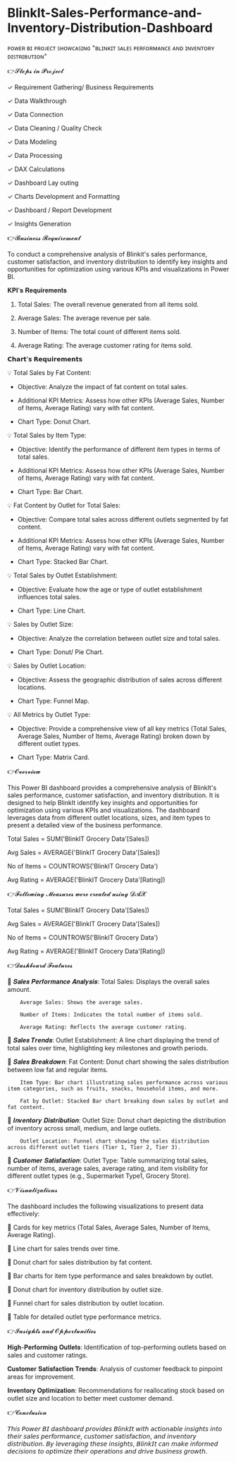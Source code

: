 # BlinkIt-Sales-Performance-and-Inventory-Distribution-Dashboard

ᴘᴏᴡᴇʀ ʙɪ ᴘʀᴏᴊᴇᴄᴛ ꜱʜᴏᴡᴄᴀꜱɪɴɢ "ʙʟɪɴᴋɪᴛ ꜱᴀʟᴇꜱ ᴘᴇʀꜰᴏʀᴍᴀɴᴄᴇ ᴀɴᴅ ɪɴᴠᴇɴᴛᴏʀʏ ᴅɪꜱᴛʀɪʙᴜᴛɪᴏɴ"

👉𝓢𝓽𝓮𝓹𝓼 𝓲𝓷 𝓟𝓻𝓸𝓳𝓮𝓬𝓽

✓ Requirement Gathering/ Business Requirements

✓ Data Walkthrough

✓ Data Connection

✓ Data Cleaning / Quality Check

✓ Data Modeling

✓ Data Processing

✓ DAX Calculations

✓ Dashboard Lay outing

✓ Charts Development and Formatting

✓ Dashboard / Report Development

✓ Insights Generation

👉𝓑𝓾𝓼𝓲𝓷𝓮𝓼𝓼 𝓡𝓮𝓺𝓾𝓲𝓻𝓮𝓶𝓮𝓷𝓽

To conduct a comprehensive analysis of Blinkit's sales performance, customer satisfaction, and inventory distribution to identify key insights and opportunities for optimization using various KPIs and visualizations in Power BI.

𝐊𝐏𝐈'𝐬 𝐑𝐞𝐪𝐮𝐢𝐫𝐞𝐦𝐞𝐧𝐭𝐬

1. Total Sales: The overall revenue generated from all items sold.

2. Average Sales: The average revenue per sale.

3. Number of Items: The total count of different items sold.

4. Average Rating: The average customer rating for items sold.


𝗖𝗵𝗮𝗿𝘁'𝘀 𝗥𝗲𝗾𝘂𝗶𝗿𝗲𝗺𝗲𝗻𝘁𝘀

 💡 Total Sales by Fat Content:

- Objective: Analyze the impact of fat content on total sales.

- Additional KPI Metrics: Assess how other KPIs (Average Sales, Number of Items, Average Rating) vary with fat content.

- Chart Type: Donut Chart.

 💡 Total Sales by Item Type:

- Objective: Identify the performance of different item types in terms of total sales.

- Additional KPI Metrics: Assess how other KPIs (Average Sales, Number of Items, Average Rating) vary with fat content.

- Chart Type: Bar Chart.

 💡 Fat Content by Outlet for Total Sales:

- Objective: Compare total sales across different outlets segmented by fat content.

- Additional KPI Metrics: Assess how other KPIs (Average Sales, Number of Items, Average Rating) vary with fat content.

- Chart Type: Stacked Bar Chart.

 💡 Total Sales by Outlet Establishment:

- Objective: Evaluate how the age or type of outlet establishment influences total sales.

- Chart Type: Line Chart.

 💡 Sales by Outlet Size:

- Objective: Analyze the correlation between outlet size and total sales.

- Chart Type: Donut/ Pie Chart.

 💡 Sales by Outlet Location:

- Objective: Assess the geographic distribution of sales across different locations.

- Chart Type: Funnel Map.

 💡 All Metrics by Outlet Type:

- Objective: Provide a comprehensive view of all key metrics (Total Sales, Average Sales, Number of Items, Average Rating) broken down by different outlet types.

- Chart Type: Matrix Card.

👉𝓞𝓿𝓮𝓻𝓿𝓲𝓮𝔀

This Power BI dashboard provides a comprehensive analysis of BlinkIt's sales performance, customer satisfaction, and inventory distribution. It is designed to help BlinkIt identify key insights and opportunities for optimization using various KPIs and visualizations. The dashboard leverages data from different outlet locations, sizes, and item types to present a detailed view of the business performance.

Total Sales = SUM('BlinkIT Grocery Data'[Sales])

Avg Sales = AVERAGE('BlinkIT Grocery Data'[Sales])

No of Items = COUNTROWS('BlinkIT Grocery Data')

Avg Rating = AVERAGE('BlinkIT Grocery Data'[Rating])

👉𝓕𝓸𝓵𝓵𝓸𝔀𝓲𝓷𝓰 𝓜𝓮𝓪𝓼𝓾𝓻𝓮𝓼 𝔀𝓮𝓻𝓮 𝓬𝓻𝓮𝓪𝓽𝓮𝓭 𝓾𝓼𝓲𝓷𝓰 𝓓𝓐𝓧

Total Sales = SUM('BlinkIT Grocery Data'[Sales])

Avg Sales = AVERAGE('BlinkIT Grocery Data'[Sales])

No of Items = COUNTROWS('BlinkIT Grocery Data')

Avg Rating = AVERAGE('BlinkIT Grocery Data'[Rating])

👉𝓓𝓪𝓼𝓱𝓫𝓸𝓪𝓻𝓭 𝓕𝓮𝓪𝓽𝓾𝓻𝓮𝓼

 🔷   𝑺𝒂𝒍𝒆𝒔 𝑷𝒆𝒓𝒇𝒐𝒓𝒎𝒂𝒏𝒄𝒆 𝑨𝒏𝒂𝒍𝒚𝒔𝒊𝒔:
        Total Sales: Displays the overall sales amount.
        
        Average Sales: Shows the average sales.
        
        Number of Items: Indicates the total number of items sold.
        
        Average Rating: Reflects the average customer rating.

 🔷    𝑺𝒂𝒍𝒆𝒔 𝑻𝒓𝒆𝒏𝒅𝒔:
        Outlet Establishment: A line chart displaying the trend of total sales over time, highlighting key milestones and growth periods.

 🔷    𝑺𝒂𝒍𝒆𝒔 𝑩𝒓𝒆𝒂𝒌𝒅𝒐𝒘𝒏:
        Fat Content: Donut chart showing the sales distribution between low fat and regular items.
        
        Item Type: Bar chart illustrating sales performance across various item categories, such as fruits, snacks, household items, and more.
        
        Fat by Outlet: Stacked Bar chart breaking down sales by outlet and fat content.

 🔷    𝑰𝒏𝒗𝒆𝒏𝒕𝒐𝒓𝒚 𝑫𝒊𝒔𝒕𝒓𝒊𝒃𝒖𝒕𝒊𝒐𝒏:
        Outlet Size: Donut chart depicting the distribution of inventory across small, medium, and large outlets.
        
        Outlet Location: Funnel chart showing the sales distribution across different outlet tiers (Tier 1, Tier 2, Tier 3).

 🔷    𝑪𝒖𝒔𝒕𝒐𝒎𝒆𝒓 𝑺𝒂𝒕𝒊𝒔𝒇𝒂𝒄𝒕𝒊𝒐𝒏:
        Outlet Type: Table summarizing total sales, number of items, average sales, average rating, and item visibility for different outlet types (e.g., Supermarket Type1, Grocery Store).

👉𝓥𝓲𝓼𝓾𝓪𝓵𝓲𝔃𝓪𝓽𝓲𝓸𝓷𝓼

The dashboard includes the following visualizations to present data effectively:

  🔷   Cards for key metrics (Total Sales, Average Sales, Number of Items, Average Rating).
  
  🔷   Line chart for sales trends over time.
  
  🔷   Donut chart for sales distribution by fat content.
  
  🔷   Bar charts for item type performance and sales breakdown by outlet.
  
  🔷   Donut chart for inventory distribution by outlet size.
  
  🔷   Funnel chart for sales distribution by outlet location.
  
  🔷   Table for detailed outlet type performance metrics.
    

👉𝓘𝓷𝓼𝓲𝓰𝓱𝓽𝓼 𝓪𝓷𝓭 𝓞𝓹𝓹𝓸𝓻𝓽𝓾𝓷𝓲𝓽𝓲𝓮𝓼

   𝐇𝐢𝐠𝐡-𝐏𝐞𝐫𝐟𝐨𝐫𝐦𝐢𝐧𝐠 𝐎𝐮𝐭𝐥𝐞𝐭𝐬: Identification of top-performing outlets based on sales and customer ratings.
   
   𝐂𝐮𝐬𝐭𝐨𝐦𝐞𝐫 𝐒𝐚𝐭𝐢𝐬𝐟𝐚𝐜𝐭𝐢𝐨𝐧 𝐓𝐫𝐞𝐧𝐝𝐬: Analysis of customer feedback to pinpoint areas for improvement.
   
   𝐈𝐧𝐯𝐞𝐧𝐭𝐨𝐫𝐲 𝐎𝐩𝐭𝐢𝐦𝐢𝐳𝐚𝐭𝐢𝐨𝐧: Recommendations for reallocating stock based on outlet size and location to better meet customer demand.
    

👉𝓒𝓸𝓷𝓬𝓵𝓾𝓼𝓲𝓸𝓷

𝘛𝘩𝘪𝘴 𝘗𝘰𝘸𝘦𝘳 𝘉𝘐 𝘥𝘢𝘴𝘩𝘣𝘰𝘢𝘳𝘥 𝘱𝘳𝘰𝘷𝘪𝘥𝘦𝘴 𝘉𝘭𝘪𝘯𝘬𝘐𝘵 𝘸𝘪𝘵𝘩 𝘢𝘤𝘵𝘪𝘰𝘯𝘢𝘣𝘭𝘦 𝘪𝘯𝘴𝘪𝘨𝘩𝘵𝘴 𝘪𝘯𝘵𝘰 𝘵𝘩𝘦𝘪𝘳 𝘴𝘢𝘭𝘦𝘴 𝘱𝘦𝘳𝘧𝘰𝘳𝘮𝘢𝘯𝘤𝘦, 𝘤𝘶𝘴𝘵𝘰𝘮𝘦𝘳 𝘴𝘢𝘵𝘪𝘴𝘧𝘢𝘤𝘵𝘪𝘰𝘯, 𝘢𝘯𝘥 𝘪𝘯𝘷𝘦𝘯𝘵𝘰𝘳𝘺 𝘥𝘪𝘴𝘵𝘳𝘪𝘣𝘶𝘵𝘪𝘰𝘯. 𝘉𝘺 𝘭𝘦𝘷𝘦𝘳𝘢𝘨𝘪𝘯𝘨 𝘵𝘩𝘦𝘴𝘦 𝘪𝘯𝘴𝘪𝘨𝘩𝘵𝘴, 𝘉𝘭𝘪𝘯𝘬𝘐𝘵 𝘤𝘢𝘯 𝘮𝘢𝘬𝘦 𝘪𝘯𝘧𝘰𝘳𝘮𝘦𝘥 𝘥𝘦𝘤𝘪𝘴𝘪𝘰𝘯𝘴 𝘵𝘰 𝘰𝘱𝘵𝘪𝘮𝘪𝘻𝘦 𝘵𝘩𝘦𝘪𝘳 𝘰𝘱𝘦𝘳𝘢𝘵𝘪𝘰𝘯𝘴 𝘢𝘯𝘥 𝘥𝘳𝘪𝘷𝘦 𝘣𝘶𝘴𝘪𝘯𝘦𝘴𝘴 𝘨𝘳𝘰𝘸𝘵𝘩.
